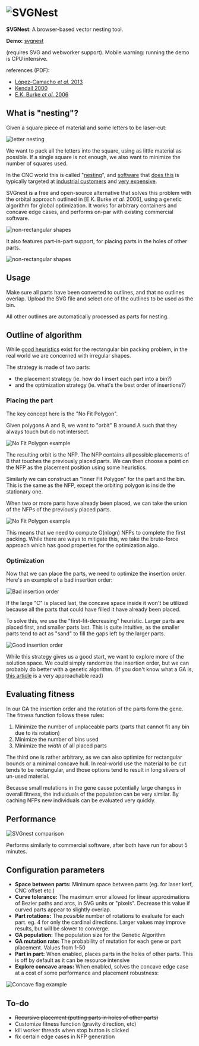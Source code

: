 # ![SVGNest](http://svgnest.com/github/logo2.png)

**SVGNest**: A browser-based vector nesting tool.

**Demo:** [svgnest](http://svgnest.com)

(requires SVG and webworker support). Mobile warning: running the demo is CPU intensive.

references (PDF):

- [López-Camacho *et al.* 2013](http://www.cs.stir.ac.uk/~goc/papers/EffectiveHueristic2DAOR2013.pdf)
- [Kendall 2000](http://www.graham-kendall.com/papers/k2001.pdf)
- [E.K. Burke *et al.* 2006](http://citeseerx.ist.psu.edu/viewdoc/download?doi=10.1.1.440.379&rep=rep1&type=pdf)

## What is "nesting"?

Given a square piece of material and some letters to be laser-cut:

![letter nesting](http://svgnest.com/github/letters.png)

We want to pack all the letters into the square, using as little material as possible. If a single square is not enough, we also want to minimize the number of squares used.

In the CNC world this is called "[nesting](http://sigmanest.com/)", and [software](http://www.mynesting.com/) that [does this](http://www.autodesk.com/products/trunest/overview) is typically targeted at [industrial customers](http://www.hypertherm.com/en/Products/Automated_cutting/Nesting_software/) and [very expensive](http://www.nestfab.com/pricing/).

SVGnest is a free and open-source alternative that solves this problem with the orbital approach outlined in [E.K. Burke *et al.* 2006], using a genetic algorithm for global optimization. It works for arbitrary containers and concave edge cases, and performs on-par with existing commercial software.

![non-rectangular shapes](http://svgnest.com/github/shapes.png)

It also features part-in-part support, for placing parts in the holes of other parts.

![non-rectangular shapes](http://svgnest.com/github/recursion.png)

## Usage

Make sure all parts have been converted to outlines, and that no outlines overlap. Upload the SVG file and select one of the outlines to be used as the bin.

All other outlines are automatically processed as parts for nesting.

## Outline of algorithm

While [good heuristics](http://cgi.csc.liv.ac.uk/~epa/surveyhtml.html) exist for the rectangular bin packing problem, in the real world we are concerned with irregular shapes.

The strategy is made of two parts:

- the placement strategy (ie. how do I insert each part into a bin?)
- and the optimization strategy (ie. what's the best order of insertions?)

### Placing the part

The key concept here is the "No Fit Polygon".

Given polygons A and B, we want to "orbit" B around A such that they always touch but do not intersect.

![No Fit Polygon example](http://svgnest.com/github/nfp.png)

The resulting orbit is the NFP. The NFP contains all possible placements of B that touches the previously placed parts. We can then choose a point on the NFP as the placement position using some heuristics.

Similarly we can construct an "Inner Fit Polygon" for the part and the bin. This is the same as the NFP, except the orbiting polygon is inside the stationary one.

When two or more parts have already been placed, we can take the union of the NFPs of the previously placed parts.

![No Fit Polygon example](http://svgnest.com/github/nfp2.png)

This means that we need to compute O(nlogn) NFPs to complete the first packing. While there are ways to mitigate this, we take the brute-force approach which has good properties for the optimization algo.

### Optimization

Now that we can place the parts, we need to optimize the insertion order. Here's an example of a bad insertion order:

![Bad insertion order](http://svgnest.com/github/badnest.png)

If the large "C" is placed last, the concave space inside it won't be utilized because all the parts that could have filled it have already been placed.

To solve this, we use the "first-fit-decreasing" heuristic. Larger parts are placed first, and smaller parts last. This is quite intuitive, as the smaller parts tend to act as "sand" to fill the gaps left by the larger parts.

![Good insertion order](http://svgnest.com/github/goodnest.png)

While this strategy gives us a good start, we want to explore more of the solution space. We could simply randomize the insertion order, but we can probably do better with a genetic algorithm. (If you don't know what a GA is, [this article](http://www.ai-junkie.com/ga/intro/gat1.html) is a very approachable read)

## Evaluating fitness

In our GA the insertion order and the rotation of the parts form the gene. The fitness function follows these rules:

1. Minimize the number of unplaceable parts (parts that cannot fit any bin due to its rotation)
2. Minimize the number of bins used
3. Minimize the *width* of all placed parts

The third one is rather arbitrary, as we can also optimize for rectangular bounds or a minimal concave hull. In real-world use the material to be cut tends to be rectangular, and those options tend to result in long slivers of un-used material.

Because small mutations in the gene cause potentially large changes in overall fitness, the individuals of the population can be very similar. By caching NFPs new individuals can be evaluated very quickly.

## Performance

![SVGnest comparison](http://svgnest.com/github/comparison1.png)

Performs similarly to commercial software, after both have run for about 5 minutes.

## Configuration parameters

- **Space between parts:** Minimum space between parts (eg. for laser kerf, CNC offset etc.)
- **Curve tolerance:** The maximum error allowed for linear approximations of Bezier paths and arcs, in SVG units or "pixels". Decrease this value if curved parts appear to slightly overlap.
- **Part rotations:** The *possible* number of rotations to evaluate for each part. eg. 4 for only the cardinal directions. Larger values may improve results, but will be slower to converge.
- **GA population:** The population size for the Genetic Algorithm
- **GA mutation rate:** The probability of mutation for each gene or part placement. Values from 1-50
- **Part in part:** When enabled, places parts in the holes of other parts. This is off by default as it can be resource intensive
- **Explore concave areas:** When enabled, solves the concave edge case at a cost of some performance and placement robustness:

![Concave flag example](http://svgnest.com/github/concave.png)

## To-do

- ~~Recursive placement (putting parts in holes of other parts)~~
- Customize fitness function (gravity direction, etc)
- kill worker threads when stop button is clicked
- fix certain edge cases in NFP generation
